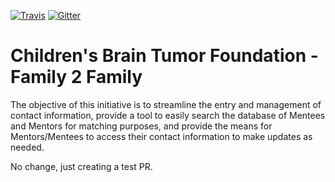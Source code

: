[![Travis](https://img.shields.io/travis/coop-code-challenge/cbtf.svg)](https://travis-ci.org/coop-code-challenge/cbtf)
[![Gitter](https://img.shields.io/gitter/room/coop-code-challenge/cbtf.js.svg)](https://gitter.im/coop-code-challenge/cbtf)

# Children's Brain Tumor Foundation - Family 2 Family

The objective of this initiative is to streamline the entry and
management of contact information, provide a tool to easily search the
database of Mentees and Mentors for matching purposes, and provide the
means for Mentors/Mentees to access their contact information to make
updates as needed.

No change, just creating a test PR.

